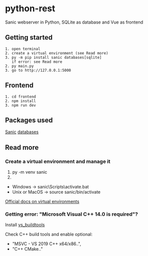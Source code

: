 # python-rest
Sanic webserver in Python, SQLite as database and Vue as frontend

## Getting started
```
1. open terminal
2. create a virtual environment (see Read more)
3. py -m pip install sanic databases[sqlite]
   if error: see Read more
2. py main.py
3. go to http://127.0.0.1:5000
```

## Frontend
```
1. cd frontend
2. npm install
3. npm run dev
```

## Packages used
[Sanic](https://sanic.readthedocs.io/en/latest/index.html)
[databases](https://www.encode.io/databases/)

## Read more
### Create a virtual environment and manage it
1. py -m venv sanic
2. 
  - Windows -> sanic\Scripts\activate.bat
  - Unix or MacOS -> source sanic/bin/activate

[Official docs on virtual environments](https://docs.python.org/3/tutorial/venv.html)

### Getting error: "Microsoft Visual C++ 14.0 is required"?
Install [vs_buildtools](https://aka.ms/vs/16/release/vs_buildtools.exe)

Check C++ build tools and enable optional: 
- "MSVC - VS 2019 C++ x64/x86..",
- "C++ CMake.."

